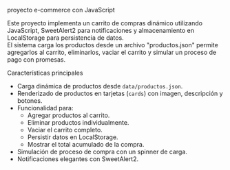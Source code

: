 proyecto e-commerce con JavaScript

Este proyecto implementa un carrito de compras dinámico utilizando JavaScript, SweetAlert2 para notificaciones y almacenamiento en LocalStorage para persistencia de datos.  
El sistema carga los productos desde un archivo "productos.json" permite agregarlos al carrito, eliminarlos, vaciar el carrito y simular un proceso de pago con promesas.

 Características principales
- Carga dinámica de productos desde `data/productos.json`.
- Renderizado de productos en tarjetas (`cards`) con imagen, descripción y botones.
- Funcionalidad para:
  - Agregar productos al carrito.
  - Eliminar productos individualmente.
  - Vaciar el carrito completo.
  - Persistir datos en LocalStorage.
  - Mostrar el total acumulado de la compra.
- Simulación de proceso de compra con un spinner de carga.
- Notificaciones elegantes con SweetAlert2.

